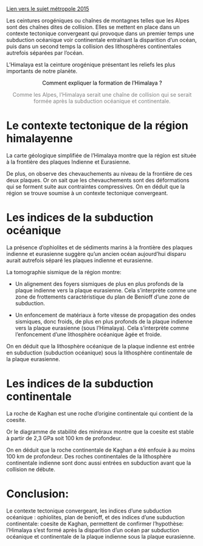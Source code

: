 [Lien vers le sujet métropole 2015](http://svt.ac-besancon.fr/bac-s-2015-metropole/#22)

Les ceintures orogéniques ou chaînes de montagnes telles que les Alpes sont des chaînes dites de collision. Elles se mettent en place dans un contexte tectonique convergeant qui provoque dans un premier temps une subduction océanique voir continentale entraînant la disparition d’un océan, puis dans un second temps la collision des lithosphères continentales autrefois séparées par l’océan.

L’Himalaya est la ceinture orogénique présentant les reliefs les plus importants de notre planète.

<p style="color:black;text-align:center;font-size:px;">Comment expliquer la formation de l’Himalaya ?</p>

<p style="color:grey;text-align:center;font-size:px;">Comme les Alpes, l’Himalaya serait une chaîne de collision qui se serait formée après la subduction océanique et continentale.</p>

# Le contexte tectonique de la région himalayenne

La carte géologique simplifiée de l’Himalaya montre que la région est située à la frontière des plaques Indienne et Eurasienne.

De plus, on observe des chevauchements au niveau de la frontière de ces deux plaques. Or on sait que les chevauchements sont des déformations qui se forment suite aux contraintes compressives. On en déduit que la région se trouve soumise à un contexte tectonique convergeant.

# Les indices de la subduction océanique

La présence d’ophiolites et de sédiments marins à la frontière des plaques indienne et eurasienne suggère qu’un ancien océan aujourd’hui disparu aurait autrefois séparé les plaques indienne et eurasienne.

La tomographie sismique de la région montre:

- Un alignement des foyers sismiques de plus en plus profonds de la plaque indienne vers la plaque eurasienne. Cela s’interprète comme une zone de frottements caractéristique du plan de Benioff d’une zone de subduction.

- Un enfoncement de matériaux à forte vitesse de propagation des ondes sismiques, donc froids, de plus en plus profonds de la plaque indienne vers la plaque eurasienne (sous l’Himalaya). Cela s’interprète comme l’enfoncement d’une lithosphère océanique âgée et froide.

On en déduit que la lithosphère océanique de la plaque indienne est entrée en subduction (subduction océanique) sous la lithosphère continentale de la plaque eurasienne.

# Les indices de la subduction continentale

La roche de Kaghan est une roche d’origine continentale qui contient de la coesite.

Or le diagramme de stabilité des minéraux montre que la coesite est stable à partir de 2,3 GPa soit 100 km de profondeur.

On en déduit que la roche continentale de Kaghan a été enfouie à au moins 100 km de profondeur. Des roches continentales de la lithosphère continentale indienne sont donc aussi entrées en subduction avant que la collision ne débute.

# Conclusion:

Le contexte tectonique convergeant, les indices d’une subduction océanique : ophiolites, plan de benioff, et des indices d’une subduction continentale: coesite de Kaghan, permettent de confirmer l’hypothèse: l’Himalaya s’est formé après la disparition d’un océan par subduction océanique et continentale de la plaque indienne sous la plaque eurasienne.
